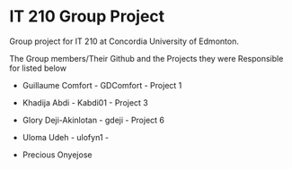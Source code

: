 <h1>IT 210 Group Project</h1>

Group project for IT 210 at Concordia University of Edmonton. 

The Group members/Their Github and the Projects they were Responsible for listed below


- Guillaume Comfort - GDComfort - Project 1

- Khadija Abdi - Kabdi01 - Project 3

- Glory Deji-Akinlotan - gdeji - Project 6

- Uloma Udeh - ulofyn1 - 

- Precious Onyejose
